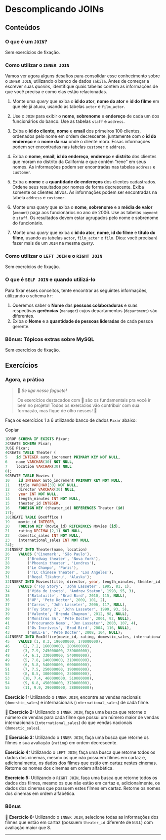 #  Descomplicando JOINs

## Conteúdos

### O que é um `JOIN`?

Sem exercícios de fixação.

### Como utilizar o `INNER JOIN`

Vamos ver agora alguns desafios para consolidar esse conhecimento sobre o `INNER JOIN`, utilizando o banco de dados `sakila`. Antes de começar a escrever suas *queries*, identifique quais tabelas contêm as informações de que você precisa e como elas estão relacionadas.

1. Monte uma *query* que exiba o **id do ator**, **nome do ator** e **id do filme** em que ele já atuou, usando as tabelas `actor` e `film_actor`.

2. Use o `JOIN` para exibir o **nome**, **sobrenome** e **endereço** de cada um dos funcionários do banco. Use as tabelas `staff` e `address`.

3. Exiba o **id do cliente**, **nome** e **email** dos primeiros 100 clientes, ordenados pelo nome em ordem decrescente, juntamente com o **id do endereço** e o **nome da rua** onde o cliente mora. Essas informações podem ser encontradas nas tabelas `customer` e `address`.

4. Exiba o **nome**, **email**, **id do endereço**, **endereço** e **distrito** dos clientes que moram no distrito da California e que contêm “rene” em seus nomes. As informações podem ser encontradas nas tabelas `address` e `customer`.

5. Exiba o **nome** e a **quantidade de endereços** dos clientes cadastrados. Ordene seus resultados por nomes de forma decrescente. Exiba somente os clientes ativos. As informações podem ser encontradas na tabela `address` e `customer`.

6. Monte uma *query* que exiba o **nome**, **sobrenome** e a **média de valor** (`amount`) paga aos funcionários no ano de 2006. Use as tabelas `payment` e `staff`. Os resultados devem estar agrupados pelo nome e sobrenome do funcionário.

7. Monte uma *query* que exiba o **id do ator**, **nome**, **id do filme** e **título do filme**, usando as tabelas `actor`, `film_actor` e `film`. Dica: você precisará fazer mais de um `JOIN` na mesma *query*.

### Como utilizar o `LEFT JOIN` e o `RIGHT JOIN`

Sem exercícios de fixação.

### O que é `SELF JOIN` e quando utilizá-lo

Para fixar esses conceitos, tente encontrar as seguintes informações, utilizando o schema `hr`:

1. Queremos saber o **Nome** das **pessoas colaboradoras** e suas respectivas **gerências** (`manager`) cujos departamentos (`department`) são diferentes.
2. Exiba o **Nome** e a **quantidade de pessoas lideradas** de cada pessoa gerente.

### Bônus: Tópicos extras sobre MySQL

Sem exercícios de fixação.

## Exercícios

### Agora, a prática

> 🚀 *Se liga nesse foguete!*
>
> Os exercícios destacados com 🚀 são os fundamentais pra você ir bem no projeto! Todos os exercícios vão contribuir com sua formação, mas fique de olho nesses! 👀

Faça os exercícios 1 a 6 utilizando banco de dados `Pixar` abaixo:

Copiar

```sql
1DROP SCHEMA IF EXISTS Pixar;
2CREATE SCHEMA Pixar;
3USE Pixar;
4CREATE TABLE Theater (
5    id INTEGER auto_increment PRIMARY KEY NOT NULL,
6    name VARCHAR(30) NOT NULL,
7    location VARCHAR(30) NULL
8);
9CREATE TABLE Movies (
10    id INTEGER auto_increment PRIMARY KEY NOT NULL,
11    title VARCHAR(30) NOT NULL,
12    director VARCHAR(30) NULL,
13    year INT NOT NULL,
14    length_minutes INT NOT NULL,
15    theater_id INTEGER,
16    FOREIGN KEY (theater_id) REFERENCES Theater (id)
17);
18CREATE TABLE BoxOffice (
19    movie_id INTEGER,
20    FOREIGN KEY (movie_id) REFERENCES Movies (id),
21    rating DECIMAL(2,1) NOT NULL,
22    domestic_sales INT NOT NULL,
23    international_sales INT NOT NULL
24);
25INSERT INTO Theater(name, location)
26    VALUES ('Cinemark', 'São Paulo'),
27        ('Brodway theater', 'Nova York'),
28        ('Phoenix theater', 'Londres'),
29        ('Le Champo', 'Paris'),
30        ('TLC Chinese Theater', 'Los Angeles'),
31        ('Regal Tikahtnu', 'Alaska');
32INSERT INTO Movies(title, director, year, length_minutes, theater_id)
33    VALUES ('Toy Story', 'John Lasseter', 1995, 81, 1),
34        ('Vida de inseto', 'Andrew Staton', 1998, 95, 3),
35        ('Ratatuille', 'Brad Bird', 2010, 115, NULL),
36        ('UP', 'Pete Docter', 2009, 101, 2),
37        ('Carros', 'John Lasseter', 2006, 117, NULL),
38        ('Toy Story 2', 'John Lasseter', 1999, 93, 5),
39        ('Valente', 'Brenda Chapman', 2012, 98, NULL),
40        ('Monstros SA', 'Pete Docter', 2001, 92, NULL),
41        ('Procurando Nemo', 'Jon Lasseter', 2003, 107, 4),
42        ('Os Incríveis', 'Brad Bird', 2004, 116, NULL),
43        ('WALL-E', 'Pete Docter', 2008, 104, NULL);
44INSERT INTO BoxOffice(movie_id, rating, domestic_sales, international_sales)
45    VALUES (1, 8.3, 190000000, 170000000),
46      (2, 7.2, 160000000, 200600000),
47      (3, 7.9, 245000000, 239000000),
48      (4, 6.1, 330000000, 540000000),
49      (5, 7.8, 140000000, 310000000),
50      (6, 5.8, 540000000, 600000000),
51      (7, 7.5, 250000000, 190000000),
52      (8, 8.5, 300000000, 250000000),
53      (10, 7.4, 460000000, 510000000),
54      (9, 6.8, 450000000, 370000000),
55      (11, 9.9, 290000000, 280000000);
```

**Exercício 1:** Utilizando o `INNER JOIN`, encontre as vendas nacionais (`domestic_sales`) e internacionais (`international_sales`) de cada filme.

🚀 **Exercício 2:** Utilizando o `INNER JOIN`, faça uma busca que retorne o número de vendas para cada filme que possui um número maior de vendas internacionais (`international_sales`) do que vendas nacionais (`domestic_sales`).

🚀 **Exercício 3:** Utilizando o `INNER JOIN`, faça uma busca que retorne os filmes e sua avaliação (`rating`) em ordem decrescente.

**Exercício 4:** Utilizando o `LEFT JOIN`, faça uma busca que retorne todos os dados dos cinemas, mesmo os que não possuem filmes em cartaz e, adicionalmente, os dados dos filmes que estão em cartaz nestes cinemas. Retorne os nomes dos cinemas em ordem alfabética.

**Exercício 5:** Utilizando o `RIGHT JOIN`, faça uma busca que retorne todos os dados dos filmes, mesmo os que não estão em cartaz e, adicionalmente, os dados dos cinemas que possuem estes filmes em cartaz. Retorne os nomes dos cinemas em ordem alfabética.

### Bônus

🚀 **Exercício 6:** Utilizando o `INNER JOIN`, selecione todas as informações dos filmes que estão em cartaz (possuem `theater_id` diferente de `NULL`) com avaliação maior que 8.

---

